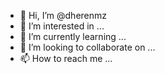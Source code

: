 - 👋 Hi, I’m @dherenmz
- 👀 I’m interested in ...
- 🌱 I’m currently learning ...
- 💞️ I’m looking to collaborate on ...
- 📫 How to reach me ...

<!---
dherenmz/dherenmz is a ✨ special ✨ repository because its `README.md` (this file) appears on your GitHub profile.
You can click the Preview link to take a look at your changes.
--->
